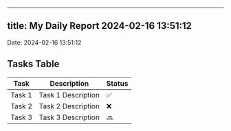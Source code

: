 
---
title: My Daily Report 2024-02-16 13:51:12
---

Date: 2024-02-16 13:51:12

## Tasks Table

| Task | Description | Status |
|------|-------------|--------|
| Task 1 | Task 1 Description | ✅ |
| Task 2 | Task 2 Description | ❌ |
| Task 3 | Task 3 Description | 🔜 |

